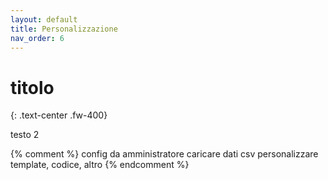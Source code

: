 ```yaml
---
layout: default
title: Personalizzazione
nav_order: 6
---
```


# titolo
{: .text-center .fw-400}

testo 2

{% comment %}
  config da amministratore
  caricare dati csv
  personalizzare template, codice, altro
{% endcomment %}
